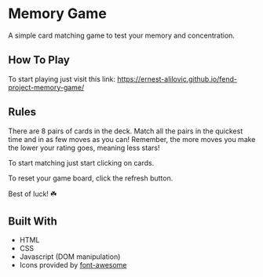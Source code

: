 # Memory Game

A simple card matching game to test your memory and concentration.

## How To Play

To start playing just visit this link: https://ernest-alilovic.github.io/fend-project-memory-game/

## Rules

There are 8 pairs of cards in the deck. 
Match all the pairs in the quickest time and in as few moves as you can!
Remember, the more moves you make the lower your rating goes, meaning less stars!

To start matching just start clicking on cards. 

To reset your game board, click the refresh button.

Best of luck! ☘️

## Built With

* HTML
* CSS
* Javascript (DOM manipulation)
* Icons provided by [font-awesome](https://fontawesome.com/)
